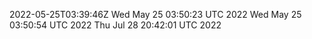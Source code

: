 2022-05-25T03:39:46Z
Wed May 25 03:50:23 UTC 2022
Wed May 25 03:50:54 UTC 2022
Thu Jul 28 20:42:01 UTC 2022
